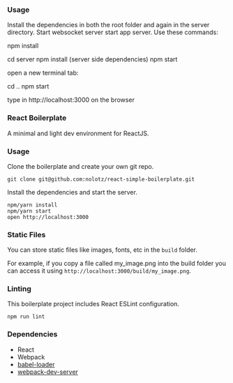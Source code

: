 ### Usage
 Install the dependencies in both the root folder and again in the server directory.
Start websocket server start app server. Use these commands:

npm install

cd server
npm install (server side dependencies)
npm start

open a new terminal tab:

cd ..
npm start

type in http://localhost:3000 on the browser







### React Boilerplate

A minimal and light dev environment for ReactJS.

### Usage

Clone the boilerplate and create your own git repo.

```
git clone git@github.com:nolotz/react-simple-boilerplate.git
```

Install the dependencies and start the server.

```
npm/yarn install
npm/yarn start
open http://localhost:3000
```

### Static Files

You can store static files like images, fonts, etc in the `build` folder.

For example, if you copy a file called my_image.png into the build folder you can access it using `http://localhost:3000/build/my_image.png`.

### Linting

This boilerplate project includes React ESLint configuration.

```
npm run lint
```

### Dependencies

* React
* Webpack
* [babel-loader](https://github.com/babel/babel-loader)
* [webpack-dev-server](https://github.com/webpack/webpack-dev-server)
